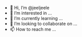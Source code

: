 - 👋 Hi, I’m @jeeljeele
- 👀 I’m interested in ...
- 🌱 I’m currently learning ...
- 💞️ I’m looking to collaborate on ...
- 📫 How to reach me ...

<!---
jeeljeele/jeeljeele is a ✨ special ✨ repository because its `README.md` (this file) appears on your GitHub profile.
You can click the Preview link to take a look at your changes.
--->
